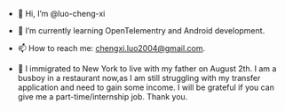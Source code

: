 - 👋 Hi, I’m @luo-cheng-xi
- 🌱 I’m currently learning OpenTelementry and Android development.
- 📫 How to reach me: chengxi.luo2004@gmail.com.

- 🥹 I immigrated to New York to live with my father on August 2th. I am a busboy in a restaurant now,as I am still struggling with my transfer application and need to gain some income. I will be grateful if you can give me a part-time/internship job. Thank you.

<!---
luo-cheng-xi/luo-cheng-xi is a ✨ special ✨ repository because its `README.md` (this file) appears on your GitHub profile.
You can click the Preview link to take a look at your changes.
--->
